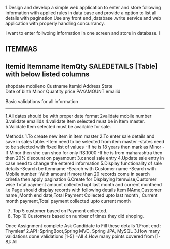 1.Design and develop a simple web application to enter and store following information with applied rules in data base
  and provide a option to list all details with pagination
  Use any front end ,database .write service and web application with properly handling concurrancy.

I want to enter follwoing information in one screen and store in database.
I

ITEMMAS
----------------------------------------------------
Itemid
Itemname
ItemQty
SALEDETAILS [Table] with below listed columns
----------------------------------------------------
shopdate 
mobileno
Custname
Itemid
Address
State  
Date of birth
Minor
Quantity
price
PAYAMOUNT
emailid

Basic validations for all information
************************************
1.All dates should be with proper date format
2validate mobile number
3.validate emailids
4.validate Item selected must be in Item master.
5.Validate Item selected must be available for sale.

Methods 
1.To create new item in item master
2.To enter sale details and save in sales table.
  -Item need to be selected from item master
  -states need to be selected with fixed list of values 
  -If he is 18 years then mark as Minor 
  -If Minor then she can shop for only RS.1000
  -If he is from maharashtra then then 20% discount on payamount 
3.cancel sale entry
4.Update sale entry in case need to change the entered information
5.Display functionality of sale details 
  -Search be Itemname
  -Search with Customer name
  -Search with Mobile number
  -With amount
  if more than 20 records come in search criretia then apply pagination
6.Create for Displaying 
  Itemwise,Customer wise Total payment amount collected upt last month and current monthend
  i.e Page should display records with following details
  Item NAme,Customer name ,Month end date,Total Payment Collected upto last month ,
  Current month payment,Total payment collected upto current month

7. Top 5 customer based on Payment collected.
8. Top 10 Customers based on number of times they did shoping. 


Once Assignment complete Ask Candidate to Fill these details
1.Front end : Thymleaf
2.API :SpringBoot,Spring MVC, Spring JPA, MySQL
3.How many validations done validations [1-5] =All
4.How many points covered from [1-8]: All
